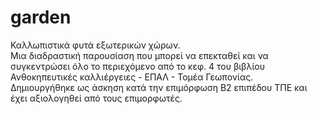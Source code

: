 # garden
Καλλωπιστικά φυτά εξωτερικών χώρων.    
Μια διαδραστική παρουσίαση που μπορεί να επεκταθεί και να συγκεντρώσει όλο το περιεχόμενο από το κεφ. 4 του βιβλίου Ανθοκηπευτικές καλλιέργειες - ΕΠΑΛ - Τομέα Γεωπονίας.  
Δημιουργήθηκε ως άσκηση κατά την επιμόρφωση Β2 επιπέδου ΤΠΕ και έχει αξιολογηθεί από τους επιμορφωτές.
